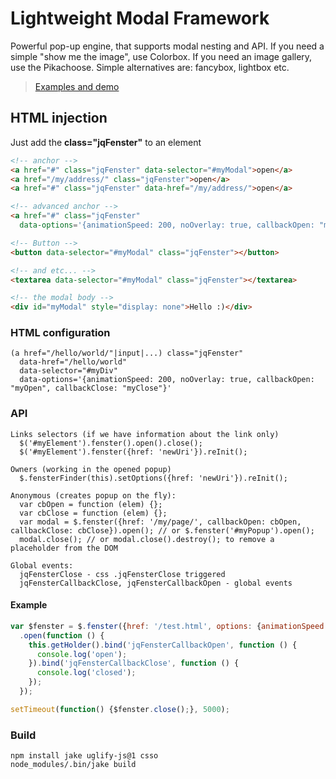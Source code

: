 Lightweight Modal Framework
=============

Powerful pop-up engine, that supports modal nesting and API. If you need a simple "show me the image", use Colorbox. If you need an image gallery, use the Pikachoose. Simple alternatives are: fancybox, lightbox  etc.

> [Examples and demo](http://kkamkou.github.com/jqFenster/)

## HTML injection
Just add the **class="jqFenster"** to an element
```html
<!-- anchor -->
<a href="#" class="jqFenster" data-selector="#myModal">open</a>
<a href="/my/address/" class="jqFenster">open</a>
<a href="#" class="jqFenster" data-href="/my/address/">open</a>

<!-- advanced anchor -->
<a href="#" class="jqFenster"
  data-options='{animationSpeed: 200, noOverlay: true, callbackOpen: "myOpen", callbackClose: "myClose"}'>super-puper link</a>

<!-- Button -->
<button data-selector="#myModal" class="jqFenster"></button>

<!-- and etc... -->
<textarea data-selector="#myModal" class="jqFenster"></textarea>

<!-- the modal body -->
<div id="myModal" style="display: none">Hello :)</div>
```
### HTML configuration
```
(a href="/hello/world/"|input|...) class="jqFenster"
  data-href="/hello/world"
  data-selector="#myDiv"
  data-options='{animationSpeed: 200, noOverlay: true, callbackOpen: "myOpen", callbackClose: "myClose"}'
```

### API
```
Links selectors (if we have information about the link only)
  $('#myElement').fenster().open().close();
  $('#myElement').fenster({href: 'newUri'}).reInit();

Owners (working in the opened popup)
  $.fensterFinder(this).setOptions({href: 'newUri'}).reInit();

Anonymous (creates popup on the fly):
  var cbOpen = function (elem) {};
  var cbClose = function (elem) {};
  var modal = $.fenster({href: '/my/page/', callbackOpen: cbOpen, callbackClose: cbClose}).open(); // or $.fenster('#myPopup').open();
  modal.close(); // or modal.close().destroy(); to remove a placeholder from the DOM

Global events:
  jqFensterClose - css .jqFensterClose triggered
  jqFensterCallbackClose, jqFensterCallbackOpen - global events
```

#### Example
```javascript
var $fenster = $.fenster({href: '/test.html', options: {animationSpeed: 500}})
  .open(function () {
    this.getHolder().bind('jqFensterCallbackOpen', function () {
      console.log('open');
    }).bind('jqFensterCallbackClose', function () {
      console.log('closed');
    });
  });

setTimeout(function() {$fenster.close();}, 5000);
```

### Build
```
npm install jake uglify-js@1 csso
node_modules/.bin/jake build
```
